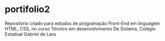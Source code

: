 # portifolio2
Repositório criado para estudos de programação Front-End em linguagem HTML, CSS, no curso Técnico em desenvolvimento De Sistema, Colégio Estadual Gabriel de Lara
